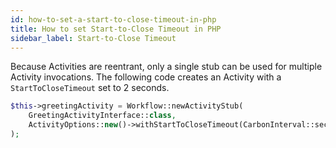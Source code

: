 ```yaml
---
id: how-to-set-a-start-to-close-timeout-in-php
title: How to set Start-to-Close Timeout in PHP
sidebar_label: Start-to-Close Timeout
---
```


Because Activities are reentrant, only a single stub can be used for multiple Activity invocations.
The following code creates an Activity with a `StartToCloseTimeout` set to 2 seconds.

```php
$this->greetingActivity = Workflow::newActivityStub(
    GreetingActivityInterface::class,
    ActivityOptions::new()->withStartToCloseTimeout(CarbonInterval::seconds(2))
);
```
